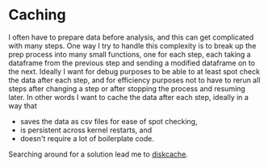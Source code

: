 # Caching

I often have to prepare data before analysis, and this can get complicated with many steps. One way I try to handle this complexity is to break up the prep process into many small functions, one for each step, each taking a dataframe from the previous step and sending a modified dataframe on to the next. Ideally I want for debug purposes to be able to at least spot check the data after each step, and for efficiency purposes not to have to rerun all steps after changing a step or after stopping the process and resuming later. In other words I want to cache the data after each step, ideally in a way that
- saves the data as csv files for ease of spot checking,
- is persistent across kernel restarts, and
- doesn't require a lot of boilerplate code.

Searching around for a solution lead me to [diskcache](http://www.grantjenks.com/docs/diskcache/index.html). 